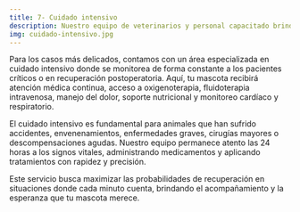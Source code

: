 ```yaml
---
title: 7- Cuidado intensivo
description: Nuestro equipo de veterinarios y personal capacitado brinda atención especializada para mascotas críticas, incluyendo monitoreo constante de signos vitales, administración de medicamentos y fluidos y apoyo respiratorio y cardíaco.
img: cuidado-intensivo.jpg
---
```

Para los casos más delicados, contamos con un área especializada en cuidado intensivo donde se monitorea de forma constante a los pacientes críticos o en recuperación postoperatoria. Aquí, tu mascota recibirá atención médica continua, acceso a oxigenoterapia, fluidoterapia intravenosa, manejo del dolor, soporte nutricional y monitoreo cardíaco y respiratorio.

El cuidado intensivo es fundamental para animales que han sufrido accidentes, envenenamientos, enfermedades graves, cirugías mayores o descompensaciones agudas. Nuestro equipo permanece atento las 24 horas a los signos vitales, administrando medicamentos y aplicando tratamientos con rapidez y precisión.

Este servicio busca maximizar las probabilidades de recuperación en situaciones donde cada minuto cuenta, brindando el acompañamiento y la esperanza que tu mascota merece.